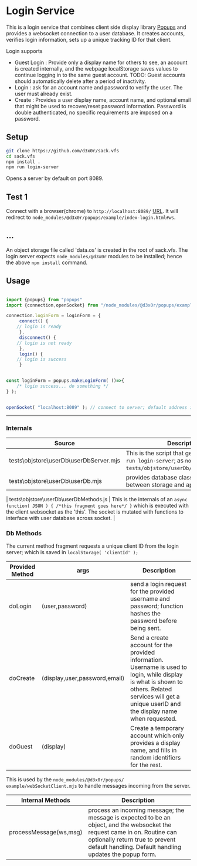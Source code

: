 

# Login Service

This is a login service that combines client side display library [Popups](https://github.com/d3x0r/popups) and provides a websocket connection to a user database.
It creates accounts, verifies login information, sets up a unique tracking ID for that client.

Login supports 

- Guest Login : Provide only a display name for others to see, an account is created internally, and the webpage localStorage saves values to continue logging in to the same guest account.  TODO: Guest accounts should automatically delete after a period of inactivity.
- Login : ask for an account name and password to verify the user.  The user must already exist.
- Create : Provides a user display name, account name, and optional email that might be used to recover/reset password information.  Password is double authenticated, no specific requirements are imposed on a password.

## Setup

``` bash
git clone https://github.com/d3x0r/sack.vfs
cd sack.vfs
npm install .
npm run login-server
```
Opens a server by default on port 8089.

## Test 1 

Connect with a browser(chrome) to `http://localhost:8089/` [URL](http://localhost:8089/).  It will redirect to `node_modules/@d3x0r/popups/example/index-login.html#ws`.


## ...

An object storage file called 'data.os' is created in the root of sack.vfs.
The login server expects `node_modules/@d3x0r` modules to be installed; hence the above `npm install` command.


## Usage

``` js

import {popups} from "popups"
import {connection,openSocket} from "/node_modules/@d3x0r/popups/example/webSocketClient.js"

connection.loginForm = loginForm = {
     connect() {
	// login is ready
     },
     disconnect() {
	// login is not ready
     },
     login() {
	// login is success
     }


const loginForm = popups.makeLoginForm( ()=>{
	/* login success... do something */
} );


openSocket( "localhost:8089" ); // connect to server; default address is location.origin.

```


---

### Internals

| Source | Description |
|---|----|
| tests\objstore\userDb\userDbServer.mjs  | This is the script that gets run with `npm run login-server`; as `node tests/objstore/userDb/userDbServer.mjs`. |
| tests\objstore\userDb\userDb.mjs | provides database classes that interface between storage and application code |

| tests\objstore\userDb\userDbMethods.js  | This is the internals of an ` async function( JSON ) { /*this fragment goes here*/ } ` which is executed with the client websocket as the 'this'.  The socket is mutated with functions to interface with user database across socket. |

### Db Methods

The current method fragment requests a unique client ID from the login server; which is saved in `localStorage( 'clientId' );`

| Provided Method | args | Description |
|-----|----|-----|
| doLogin | (user,password) | send a login request for the provided username and password; function hashes the password before being sent. |
| doCreate | (display,user,password,email) | Send a create account for the provided information. Username is used to login, while display is what is shown to others.  Related services will get a unique userID and the display name when requested. |
| doGuest | (display) | Create a temporary account which only provides a display name, and fills in random identifiers for the rest. |


This is used by the `node_modules/@d3x0r/popups/` `example/webSocketClient.mjs` to handle messages incoming from the server.

| Internal Methods | Description |
|-----|-----|
| processMessage(ws,msg) | process an incoming message; the message is expected to be an object, and the websocket the request came in on. Routine can optionally return true to prevent default handling.  Default handling updates the popup form. |

